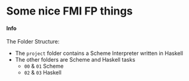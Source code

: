# Some nice FMI FP things

#### Info

The Folder Structure:
* The `project` folder contains a Scheme Interpreter written in Haskell
* The other folders are Scheme and Haskell tasks
    - `00` & `01` Scheme
    - `02` & `03` Haskell

